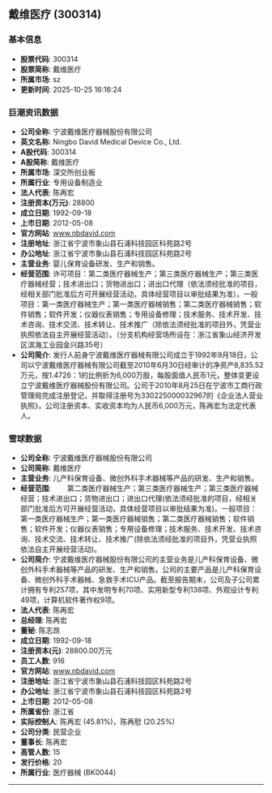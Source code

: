 ## 戴维医疗 (300314)

### 基本信息

- **股票代码**: 300314
- **股票简称**: 戴维医疗
- **所属市场**: sz
- **更新时间**: 2025-10-25 16:16:24

### 巨潮资讯数据

- **公司全称**: 宁波戴维医疗器械股份有限公司
- **英文名称**: Ningbo David Medical Device Co., Ltd.
- **A股代码**: 300314
- **A股简称**: 戴维医疗
- **所属市场**: 深交所创业板
- **所属行业**: 专用设备制造业
- **法人代表**: 陈再宏
- **注册资本(万元)**: 28800
- **成立日期**: 1992-09-18
- **上市日期**: 2012-05-08
- **官方网站**: www.nbdavid.com
- **注册地址**: 浙江省宁波市象山县石浦科技园区科苑路2号
- **办公地址**: 浙江省宁波市象山县石浦科技园区科苑路2号
- **主营业务**: 婴儿保育设备研发、生产和销售。
- **经营范围**: 许可项目：第二类医疗器械生产；第三类医疗器械生产；第三类医疗器械经营；技术进出口；货物进出口；进出口代理（依法须经批准的项目，经相关部门批准后方可开展经营活动，具体经营项目以审批结果为准）。一般项目：第一类医疗器械生产；第一类医疗器械销售；第二类医疗器械销售；软件销售；软件开发；仪器仪表销售；专用设备修理；技术服务、技术开发、技术咨询、技术交流、技术转让、技术推广（除依法须经批准的项目外，凭营业执照依法自主开展经营活动）。（分支机构经营场所设在：浙江省象山经济开发区滨海工业园金兴路35号）
- **公司简介**: 发行人前身宁波戴维医疗器械有限公司成立于1992年9月18日，公司以宁波戴维医疗器械有限公司截至2010年6月30日经审计的净资产8,835.52万元，按1.4726：1的比例折为6,000万股，每股面值人民币1元，整体变更设立宁波戴维医疗器械股份有限公司。公司于2010年8月25日在宁波市工商行政管理局完成注册登记，并取得注册号为330225000032967的《企业法人营业执照》，公司注册资本、实收资本均为人民币6,000万元，陈再宏为法定代表人。

### 雪球数据

- **公司全称**: 宁波戴维医疗器械股份有限公司
- **公司简称**: 戴维医疗
- **主营业务**: 儿产科保育设备、微创外科手术器械等产品的研发、生产和销售。
- **经营范围**: 　　第二类医疗器械生产；第三类医疗器械生产；第三类医疗器械经营；技术进出口；货物进出口；进出口代理(依法须经批准的项目，经相关部门批准后方可开展经营活动，具体经营项目以审批结果为准)。一般项目：第一类医疗器械生产；第一类医疗器械销售；第二类医疗器械销售；软件销售；软件开发；仪器仪表销售；专用设备修理；技术服务、技术开发、技术咨询、技术交流、技术转让、技术推广(除依法须经批准的项目外，凭营业执照依法自主开展经营活动)。
- **公司简介**: 宁波戴维医疗器械股份有限公司的主营业务是儿产科保育设备、微创外科手术器械等产品的研发、生产和销售。公司的主要产品是儿产科保育设备、微创外科手术器械、急救手术ICU产品。截至报告期末，公司及子公司累计拥有专利257项，其中发明专利70项、实用新型专利138项、外观设计专利49项，计算机软件著作权9项。
- **法人代表**: 陈再宏
- **总经理**: 陈再宏
- **董秘**: 陈志昂
- **成立日期**: 1992-09-18
- **注册资本(元)**: 28800.00万元
- **员工人数**: 916
- **官方网站**: www.nbdavid.com
- **注册地址**: 浙江省宁波市象山县石浦科技园区科苑路2号
- **办公地址**: 浙江省宁波市象山县石浦科技园区科苑路2号
- **上市日期**: 2012-05-08
- **所属省份**: 浙江省
- **实际控制人**: 陈再宏 (45.81%)，陈再慰 (20.25%)
- **公司分类**: 民营企业
- **董事长**: 陈再宏
- **高管人数**: 15
- **发行价格**: 20
- **所属行业**: 医疗器械 (BK0044)

---